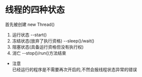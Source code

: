 # 线程的四种状态

首先被创建 new Thread()
1. 运行状态  --start()
2. 冻结状态(放弃了执行资格) --sleep()/wait()
3. 阻塞状态(具备运行资格但没有执行权)
4. 消亡  --stop()/run()方法结束  


- 注意  
    已经运行的程序是不需要再次开启的,不然会报线程状态异常的错误